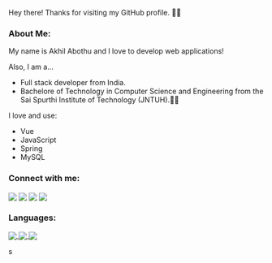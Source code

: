 <article>
<p dir="auto">Hey there! Thanks for visiting my GitHub profile. <g-emoji class="g-emoji" alias="raising_hand_man" fallback-src="https://github.githubassets.com/images/icons/emoji/unicode/1f64b-2642.png">🙋‍♂️</g-emoji></p>
  
 <h3 align="left" dir="auto">About Me:</h3>
  
<p dir="auto">My name is Akhil Abothu and I love to develop web  applications!</p>
<p dir="auto">Also, I am a...</p>
<ul dir="auto">
<li>Full stack developer from India.</li>
<li> Bachelore of Technology in Computer Science and Engineering from the Sai Spurthi Institute of Technology (JNTUH).<g-emoji class="g-emoji" alias="man_student" fallback-src="https://github.githubassets.com/images/icons/emoji/unicode/1f468-1f393.png">👨‍🎓</g-emoji></li>
</ul>
  
<p dir="auto">I love and use:</p>
<ul dir="auto">
<li>Vue</li>
<li>JavaScript</li>
<li>Spring</li>
<li>MySQL</li>
</ul>

  <h3 align="left">Connect with me:</h3>
<p align="left">
<a href="https://twitter.com/crazyboy_akhil" target="_blank"><img  align="center" src="https://img.icons8.com/color/48/000000/twitter--v1.png" /></a>
<a href="https://www.linkedin.com/in/akhil-abothu" target="_blank"><img align="center" src="https://img.icons8.com/color/48/000000/linkedin.png" /></a>
<a href="https://www.facebook.com/akhil.abothu501" target="_blank"><img align="center" src="https://img.icons8.com/color/48/000000/facebook-new.png" /></a>
<a href="https://instagram.com/akhilabothu" target="_blank"><img align="center" src="https://img.icons8.com/fluency/48/000000/instagram-new.png"/></a>
</p>
  
  
  <h3 align="left">Languages:</h3>
  
<p align="left"> 
  <a href="" target="_blank" rel="noreferrer"> <img align="center" src="https://img.icons8.com/color/48/000000/html-5--v1.png" /> </a> 
  <a href="" target="_blank" rel="noreferrer"> <img align="center" src="https://img.icons8.com/color/48/000000/css3.png" /> </a> 
 <a href="" target="_blank" rel="noreferrer"> <img align="center" src="https://img.icons8.com/color/48/000000/javascript--v1.png" /> </a>
  </p>s


</article>
